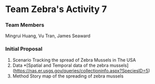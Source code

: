 # Team Zebra's Activity 7

### Team Members
Mingrui Huang, Vu Tran, James Seaward

### Initial Proposal
1. Scenario
Tracking the spread of Zebra Mussels in The USA 
2. Data
*[Spatial and Temporal data of the zebra mussels] (https://nas.er.usgs.gov/queries/collectioninfo.aspx?SpeciesID=5)
3. Method
Story map of the spreading of zebra mussels







